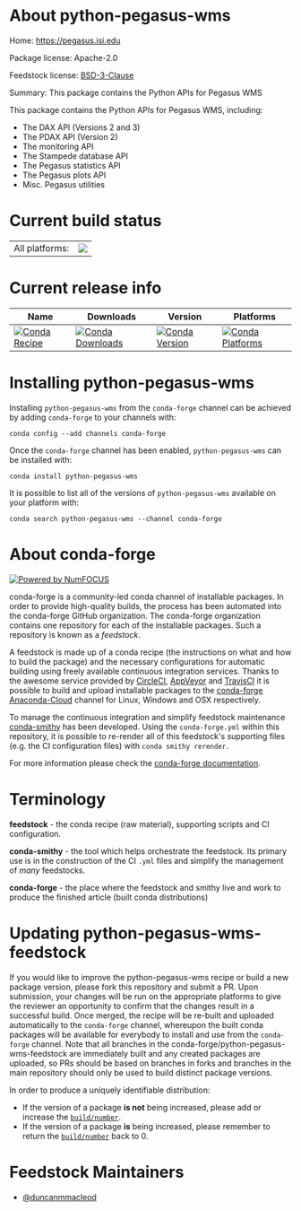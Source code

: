 About python-pegasus-wms
========================

Home: https://pegasus.isi.edu

Package license: Apache-2.0

Feedstock license: [BSD-3-Clause](https://github.com/conda-forge/python-pegasus-wms-feedstock/blob/master/LICENSE.txt)

Summary: This package contains the Python APIs for Pegasus WMS

This package contains the Python APIs for Pegasus WMS, including:

- The DAX API (Versions 2 and 3)
- The PDAX API (Version 2)
- The monitoring API
- The Stampede database API
- The Pegasus statistics API
- The Pegasus plots API
- Misc. Pegasus utilities


Current build status
====================


<table><tr><td>All platforms:</td>
    <td>
      <a href="https://dev.azure.com/conda-forge/feedstock-builds/_build/latest?definitionId=6113&branchName=master">
        <img src="https://dev.azure.com/conda-forge/feedstock-builds/_apis/build/status/python-pegasus-wms-feedstock?branchName=master">
      </a>
    </td>
  </tr>
</table>

Current release info
====================

| Name | Downloads | Version | Platforms |
| --- | --- | --- | --- |
| [![Conda Recipe](https://img.shields.io/badge/recipe-python--pegasus--wms-green.svg)](https://anaconda.org/conda-forge/python-pegasus-wms) | [![Conda Downloads](https://img.shields.io/conda/dn/conda-forge/python-pegasus-wms.svg)](https://anaconda.org/conda-forge/python-pegasus-wms) | [![Conda Version](https://img.shields.io/conda/vn/conda-forge/python-pegasus-wms.svg)](https://anaconda.org/conda-forge/python-pegasus-wms) | [![Conda Platforms](https://img.shields.io/conda/pn/conda-forge/python-pegasus-wms.svg)](https://anaconda.org/conda-forge/python-pegasus-wms) |

Installing python-pegasus-wms
=============================

Installing `python-pegasus-wms` from the `conda-forge` channel can be achieved by adding `conda-forge` to your channels with:

```
conda config --add channels conda-forge
```

Once the `conda-forge` channel has been enabled, `python-pegasus-wms` can be installed with:

```
conda install python-pegasus-wms
```

It is possible to list all of the versions of `python-pegasus-wms` available on your platform with:

```
conda search python-pegasus-wms --channel conda-forge
```


About conda-forge
=================

[![Powered by NumFOCUS](https://img.shields.io/badge/powered%20by-NumFOCUS-orange.svg?style=flat&colorA=E1523D&colorB=007D8A)](http://numfocus.org)

conda-forge is a community-led conda channel of installable packages.
In order to provide high-quality builds, the process has been automated into the
conda-forge GitHub organization. The conda-forge organization contains one repository
for each of the installable packages. Such a repository is known as a *feedstock*.

A feedstock is made up of a conda recipe (the instructions on what and how to build
the package) and the necessary configurations for automatic building using freely
available continuous integration services. Thanks to the awesome service provided by
[CircleCI](https://circleci.com/), [AppVeyor](https://www.appveyor.com/)
and [TravisCI](https://travis-ci.com/) it is possible to build and upload installable
packages to the [conda-forge](https://anaconda.org/conda-forge)
[Anaconda-Cloud](https://anaconda.org/) channel for Linux, Windows and OSX respectively.

To manage the continuous integration and simplify feedstock maintenance
[conda-smithy](https://github.com/conda-forge/conda-smithy) has been developed.
Using the ``conda-forge.yml`` within this repository, it is possible to re-render all of
this feedstock's supporting files (e.g. the CI configuration files) with ``conda smithy rerender``.

For more information please check the [conda-forge documentation](https://conda-forge.org/docs/).

Terminology
===========

**feedstock** - the conda recipe (raw material), supporting scripts and CI configuration.

**conda-smithy** - the tool which helps orchestrate the feedstock.
                   Its primary use is in the construction of the CI ``.yml`` files
                   and simplify the management of *many* feedstocks.

**conda-forge** - the place where the feedstock and smithy live and work to
                  produce the finished article (built conda distributions)


Updating python-pegasus-wms-feedstock
=====================================

If you would like to improve the python-pegasus-wms recipe or build a new
package version, please fork this repository and submit a PR. Upon submission,
your changes will be run on the appropriate platforms to give the reviewer an
opportunity to confirm that the changes result in a successful build. Once
merged, the recipe will be re-built and uploaded automatically to the
`conda-forge` channel, whereupon the built conda packages will be available for
everybody to install and use from the `conda-forge` channel.
Note that all branches in the conda-forge/python-pegasus-wms-feedstock are
immediately built and any created packages are uploaded, so PRs should be based
on branches in forks and branches in the main repository should only be used to
build distinct package versions.

In order to produce a uniquely identifiable distribution:
 * If the version of a package **is not** being increased, please add or increase
   the [``build/number``](https://conda.io/docs/user-guide/tasks/build-packages/define-metadata.html#build-number-and-string).
 * If the version of a package **is** being increased, please remember to return
   the [``build/number``](https://conda.io/docs/user-guide/tasks/build-packages/define-metadata.html#build-number-and-string)
   back to 0.

Feedstock Maintainers
=====================

* [@duncanmmacleod](https://github.com/duncanmmacleod/)

